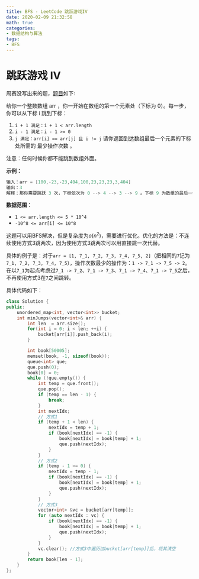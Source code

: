 ```yaml
---
title: BFS - LeetCode 跳跃游戏IV
date: 2020-02-09 21:32:58
math: true
categories:
- 数据结构与算法
tags:
- BFS
---
```


# 跳跃游戏 IV

周赛没写出来的题，[题目](https://leetcode-cn.com/problems/jump-game-iv/)如下:

给你一个整数数组 arr ，你一开始在数组的第一个元素处（下标为 0）。每一步，你可以从下标 i 跳到下标：

1. `i + 1 满足：i + 1 < arr.length`
2. `i - 1 满足：i - 1 >= 0`
3. `j 满足：arr[i] == arr[j] 且 i != j`
    请你返回到达数组最后一个元素的下标处所需的 最少操作次数 。

注意：任何时候你都不能跳到数组外面。
<!--more-->

**示例：**

```c
输入：arr = [100,-23,-23,404,100,23,23,23,3,404]
输出：3
解释：那你需要跳跃 3 次，下标依次为 0 --> 4 --> 3 --> 9 。下标 9 为数组的最后一个元素的下标。
```

**数据范围：**

- `1 <= arr.length <= 5 * 10^4`
- `-10^8 <= arr[i] <= 10^8`

这题可以用BFS解决，但是复杂度为$o(n^2)$，需要进行优化。优化的方法是：不连续使用方式3跳两次，因为使用方式3跳两次可以用直接跳一次代替。

具体的例子是：对于`arr = [1, 7_1, 7_2, 7_3, 7_4, 7_5, 2]`（把相同的`7`记为`7_1, 7_2, 7_3, 7_4, 7_5`），操作次数最少的操作为：`1 -> 7_1 -> 7_5 -> 2`。在以`7_1`为起点考虑过`7_1 -> 7_2`、`7_1 -> 7_3`、`7_1 -> 7_4`、`7_1 -> 7_5`之后，不再使用方式3在`7`之间跳转。

具体代码如下：

```c++
class Solution {
public:
    unordered_map<int, vector<int>> bucket;
    int minJumps(vector<int>& arr) {
        int len  = arr.size();
        for(int i = 0; i < len; ++i) {
            bucket[arr[i]].push_back(i);
        }

        int book[50005];
        memset(book, -1, sizeof(book));
        queue<int> que;
        que.push(0);
        book[0] = 0;
        while (!que.empty()) {
            int temp = que.front();
            que.pop();
            if (temp == len - 1) {
                break;
            }
            int nextIdx;
            // 方式1
            if (temp + 1 < len) {
                nextIdx = temp + 1;
                if (book[nextIdx] == -1) {
                    book[nextIdx] = book[temp] + 1;
                    que.push(nextIdx);
                }
            }
            // 方式2
            if (temp - 1 >= 0) {
                nextIdx = temp - 1;
                if (book[nextIdx] == -1) {
                    book[nextIdx] = book[temp] + 1;
                    que.push(nextIdx);
                }
            }
            // 方式3
            vector<int> &vc = bucket[arr[temp]];
            for (auto nextIdx : vc) {
                if (book[nextIdx] == -1) {
                    book[nextIdx] = book[temp] + 1;
                    que.push(nextIdx);
                }
            }
            vc.clear(); //方式3中遍历过bucket[arr[temp]]后，将其清空
        }
        return book[len - 1];
    }
};
```